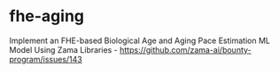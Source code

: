 # fhe-aging
Implement an FHE-based Biological Age and Aging Pace Estimation ML Model Using Zama Libraries - https://github.com/zama-ai/bounty-program/issues/143
